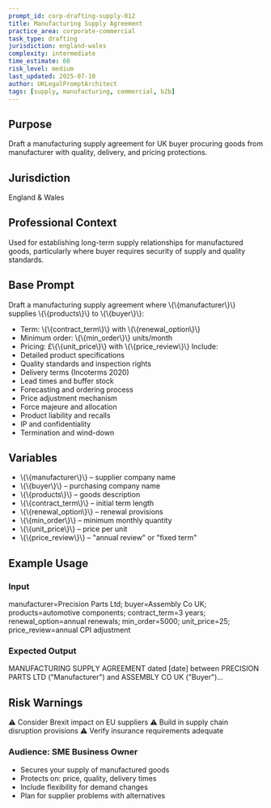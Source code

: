 ```yaml
---
prompt_id: corp-drafting-supply-012
title: Manufacturing Supply Agreement
practice_area: corporate-commercial
task_type: drafting
jurisdiction: england-wales
complexity: intermediate
time_estimate: 60
risk_level: medium
last_updated: 2025-07-10
author: UKLegalPromptArchitect
tags: [supply, manufacturing, commercial, b2b]
---
```


## Purpose
Draft a manufacturing supply agreement for UK buyer procuring goods from manufacturer with quality, delivery, and pricing protections.

## Jurisdiction
England & Wales

## Professional Context
Used for establishing long-term supply relationships for manufactured goods, particularly where buyer requires security of supply and quality standards.

## Base Prompt
Draft a manufacturing supply agreement where \\{\\{manufacturer\\}\\} supplies \\{\\{products\\}\\} to \\{\\{buyer\\}\\}:
- Term: \\{\\{contract_term\\}\\} with \\{\\{renewal_option\\}\\}
- Minimum order: \\{\\{min_order\\}\\} units/month
- Pricing: £\\{\\{unit_price\\}\\} with \\{\\{price_review\\}\\}
Include:
- Detailed product specifications
- Quality standards and inspection rights
- Delivery terms (Incoterms 2020)
- Lead times and buffer stock
- Forecasting and ordering process
- Price adjustment mechanism
- Force majeure and allocation
- Product liability and recalls
- IP and confidentiality
- Termination and wind-down

## Variables
- \\{\\{manufacturer\\}\\} – supplier company name
- \\{\\{buyer\\}\\} – purchasing company name
- \\{\\{products\\}\\} – goods description
- \\{\\{contract_term\\}\\} – initial term length
- \\{\\{renewal_option\\}\\} – renewal provisions
- \\{\\{min_order\\}\\} – minimum monthly quantity
- \\{\\{unit_price\\}\\} – price per unit
- \\{\\{price_review\\}\\} – "annual review" or "fixed term"

## Example Usage
### Input
manufacturer=Precision Parts Ltd; buyer=Assembly Co UK; products=automotive components; contract_term=3 years; renewal_option=annual renewals; min_order=5000; unit_price=25; price_review=annual CPI adjustment

### Expected Output
MANUFACTURING SUPPLY AGREEMENT dated [date] between PRECISION PARTS LTD ("Manufacturer") and ASSEMBLY CO UK ("Buyer")...

## Risk Warnings
⚠️ Consider Brexit impact on EU suppliers
⚠️ Build in supply chain disruption provisions
⚠️ Verify insurance requirements adequate

### Audience: SME Business Owner
- Secures your supply of manufactured goods
- Protects on: price, quality, delivery times
- Include flexibility for demand changes
- Plan for supplier problems with alternatives
